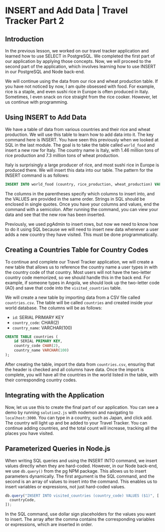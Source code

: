 # INSERT and Add Data | Travel Tracker Part 2

## Introduction

In the previous lesson, we worked on our travel tracker application and learned how to use SELECT in PostgreSQL. We completed the first part of our application by applying those concepts. Now, we will proceed to the second part of the application, which involves learning how to use INSERT in our PostgreSQL and Node back-end.

We will continue using the data from our rice and wheat production table. If you have not noticed by now, I am quite obsessed with food. For example, rice is a staple, and even sushi rice in Europe is often produced in Italy. Sometimes, I even snack on rice straight from the rice cooker. However, let us continue with programming.

## Using INSERT to Add Data

We have a table of data from various countries and their rice and wheat production. We will use this table to learn how to add data into it. The key command here is INSERT. You have seen this previously when we looked at SQL in the last module. The goal is to take the table called `world_food` and insert a new row for Italy. The country name is Italy, with 1.46 million tons of rice production and 7.3 million tons of wheat production.

Italy is surprisingly a large producer of rice, and most sushi rice in Europe is produced there. We will insert this data into our table. The pattern for the INSERT command is as follows:

```sql
INSERT INTO world_food (country, rice_production, wheat_production) VALUES ('Italy', 1.46, 7.3);
```

The columns in the parentheses specify which columns to insert into, and the VALUES are provided in the same order. Strings in SQL should be enclosed in single quotes. Once you have your columns and values, end the command with a semicolon. After running the command, you can view your data and see that the new row has been inserted.

Previously, we used pgAdmin to insert rows, but now we need to know how to do it using SQL because we will need to insert new data whenever a user adds a new country they have visited. This must be done programmatically.

## Creating a Countries Table for Country Codes

To continue and complete our Travel Tracker application, we will create a new table that allows us to reference the country name a user types in with the country code of that country. Most users will not have the two-letter country code memorized, so we should handle this in the back end. For example, if someone types in Angola, we should look up the two-letter code (AO) and save that code into the `visited_countries` table.

We will create a new table by importing data from a CSV file called `countries.csv`. The table will be called `countries` and created inside your world database. The columns will be as follows:

- `id`: SERIAL PRIMARY KEY
- `country_code`: CHAR(2)
- `country_name`: VARCHAR(100)

```sql
CREATE TABLE countries (
    id SERIAL PRIMARY KEY,
    country_code CHAR(2),
    country_name VARCHAR(100)
);
```

After creating the table, import the data from `countries.csv`, ensuring that the header is checked and all columns have data. Once the import is complete, you will have all the countries in the world listed in the table, with their corresponding country codes.

## Integrating with the Application

Now, let us use this to create the final part of our application. You can see a demo by running `solution2.js` with nodemon and navigating to `localhost:3000`. You can type in a country, such as Japan, and click add. The country will light up and be added to your Travel Tracker. You can continue adding countries, and the total count will increase, tracking all the places you have visited.

## Parameterized Queries in Node.js

When writing SQL queries and using the INSERT INTO command, we insert values directly when they are hard-coded. However, in our Node back-end, we use `db.query()` from the pg NPM package. This allows us to insert parameters dynamically. The first argument is the SQL command, and the second is an array of values to insert into the command. This enables us to insert variables or expressions, not just hard-coded values.

```js
db.query("INSERT INTO visited_countries (country_code) VALUES ($1)", [
  countryCode,
]);
```

In the SQL command, use dollar sign placeholders for the values you want to insert. The array after the comma contains the corresponding variables or expressions, which are inserted in order.

